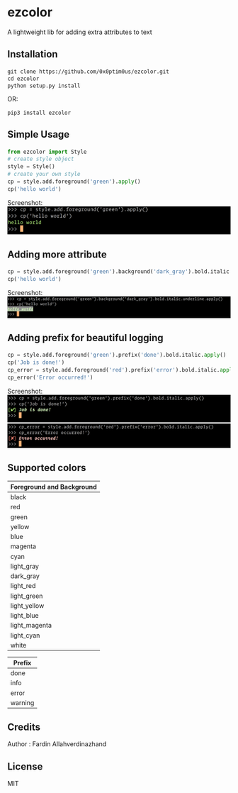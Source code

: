 # ezcolor

A lightweight lib for adding extra attributes to text

## Installation

```text
git clone https://github.com/0x0ptim0us/ezcolor.git
cd ezcolor
python setup.py install
```
OR:
```text
pip3 install ezcolor
```

## Simple Usage

```python
from ezcolor import Style
# create style object
style = Style()
# create your own style
cp = style.add.foreground('green').apply()
cp('hello world')
```

Screenshot: 
![alt text](https://github.com/0x0ptim0us/images/raw/master/ezcolor_simple_output.png "ezcolor v2 simple")

## Adding more attribute

```python
cp = style.add.foreground('green').background('dark_gray').bold.italic.underline.apply()
cp('hello world')
```

Screenshot: 
![alt text](https://github.com/0x0ptim0us/images/raw/master/ezcolor_more_attribute.png "ezcolor v2 more")

## Adding prefix for beautiful logging

```python
cp = style.add.foreground('green').prefix('done').bold.italic.apply()
cp('Job is done!')
cp_error = style.add.foreground('red').prefix('error').bold.italic.apply()
cp_error('Error occurred!')
```

Screenshot: 
![alt text](https://github.com/0x0ptim0us/images/raw/master/ezcolor_prefix_done.png "ezcolor v2 prefix_done")
![alt text](https://github.com/0x0ptim0us/images/raw/master/ezcolor_prefix_error.png "ezcolor v2 prefix_error")

## Supported colors

| Foreground and Background |
| ------------------------- |
| black                     | 
| red                       | 
| green                     |
| yellow                    |
| blue                      |
| magenta                   |
| cyan                      |
| light_gray                |
| dark_gray                 |
| light_red                 |
| light_green               |
| light_yellow              |
| light_blue                |
| light_magenta             |
| light_cyan                |
| white                     |


| Prefix   |
| ---------|
| done     |
| info     | 
| error    | 
| warning  |
 
## Credits

Author : Fardin Allahverdinazhand

## License

MIT